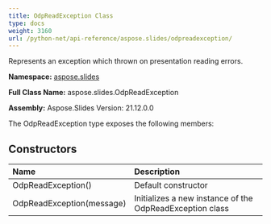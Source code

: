 ```yaml
---
title: OdpReadException Class
type: docs
weight: 3160
url: /python-net/api-reference/aspose.slides/odpreadexception/
---
```


Represents an exception which thrown on presentation reading errors.

**Namespace:** [aspose.slides](/slides/python-net/api-reference/aspose.slides/)

**Full Class Name:** aspose.slides.OdpReadException

**Assembly:**  Aspose.Slides Version: 21.12.0.0

The OdpReadException type exposes the following members:
## **Constructors**
|**Name**|**Description**|
| :- | :- |
|OdpReadException()|Default constructor|
|OdpReadException(message)|Initializes a new instance of the OdpReadException class|
